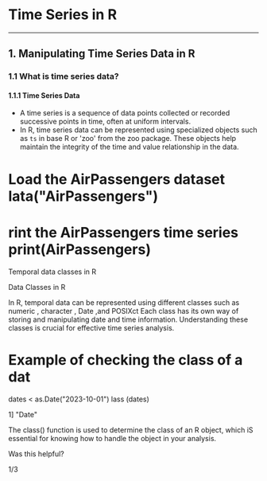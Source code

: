 # Time Series in R
---

## 1. Manipulating Time Series Data in R

### 1.1 What is time series data?

#### 1.1.1 Time Series Data

- A time series is a sequence of data points collected or recorded successive points in time, often at uniform intervals. 
- In R, time series data can be represented using specialized objects such as 
`ts` in base R or 'zoo' from the zoo package. These objects help maintain the integrity of the time and value relationship in the data.
# Load the AirPassengers dataset lata("AirPassengers")
# rint the AirPassengers time series print(AirPassengers)

Temporal data classes in R

Data Classes in R

In R, temporal data can be represented
using different classes such as numeric ,
character , Date ,and POSIXct
Each class has its own way of storing and
manipulating date and time information.
Understanding these classes is crucial for
effective time series analysis.

# Example of checking the class of a dat
dates < as.Date("2023-10-01")
lass (dates)

1] "Date"

The class() function is used to determine
the class of an R object, which iS essential
for knowing how to handle the object in your
analysis.

Was this helpful?

1/3

>

